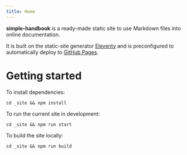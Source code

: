 ```yaml
---
title: Home
---
```


**simple-handbook** is a ready-made static site to use Markdown files into online documentation. 

It is built on the static-site generator [Eleventy](https://11ty.dev/) and is preconfigured to automatically deploy to [GitHub Pages](https://pages.github.com/).

# Getting started

To install dependencies:

```
cd _site && npm install
```

To run the current site in development:

```
cd _site && npm run start
```

To build the site locally:

```
cd _site && npm run build
```
